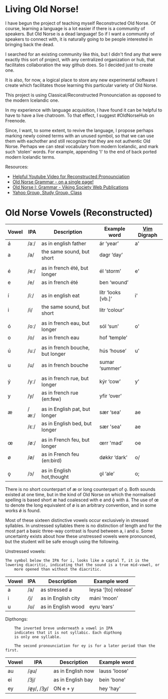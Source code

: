 Living Old Norse!
================

I have begun the project of teaching myself Reconstructed Old Norse. Of course,
learning a language is a lot easier if there is a community of speakers. But
Old Norse is a dead language! So if I want a community of speakers to connect
with, it is naturally going to be people interested in bringing back the dead.

I searched for an existing community like this, but I didn't find any that were
exactly this sort of project, with any centralized organization or hub, that
facilitates collaboration the way github does. So I decided just to create one.

It is also, for now, a logical place to store any new experimental software I
create which facilitates those learning this particular variety of Old Norse.

This project is using Classical/Reconstructed Pronounciation as opposed to
the modern Icelandic one.

In my experience with language acquisition, I have found it can be helpful to
have to have a live chatroom. To that effect, I suggest #OldNorseHub on
Freenode.

Since, I want, to some extent, to revive the language, I propose perhaps
marking newly coined terms with an unused symbol, so that we can use them with
eachother and still recognize that they are not authentic Old Norse. Perhaps we
can steal vocabulary from modern Icelandic, and mark such 'stolen' words.  For
example, appending 'I' to the end of back ported modern Icelandic terms.


Resources:  
 * [Helpful Youtube Video for Reconstructed Pronounciation](http://www.youtube.com/watch?v=JICgNRzENoQ)
 * [Old Norse Grammar - on a single page!](http://oldnorsenews.org/2008/08/old-norse-grammar-on-a-single-page/)
 * [Old Norse I: Grammar - Viking Society Web Publications](http://www.vsnrweb-publications.org.uk/NION-1.pdf)
 * [Yahoo Group, Study Group, Class](https://groups.yahoo.com/neo/groups/norse_course/info)


Old Norse Vowels (Reconstructed)
===============================

Vowel | IPA  | Description                     | Example word       |  [Vim](http://www.vim.org) Digraph 
----- | ---- | ------------------------------- | ------------------ | ----------------------------------
á     | /aː/ |  as in english father           | ár ‘year’          |            a'
a     | /a/  |  the same sound, but short      | dagr ‘day’         |             
      |      |                                 |                    | 
é     | /eː/ |  as in french été, but longer   | él ‘storm’         |            e'
e     | /e/  |  as in french été               | ben ‘wound’        |      
      |      |                                 |                    | 
í     | /iː/ |  as in english eat              | lítr ‘looks [vb.]’ |            i'
i     | /i/  |  the same sound, but short      | litr ‘colour’      |
      |      |                                 |                    | 
ó     | /oː/ |  as in french eau, but longer   | sól ‘sun’          |            o'
o     | /o/  |  as in french eau               | hof ‘temple’       |   
      |      |                                 |                    | 
ú     | /uː/ |  as in french bouche, but longer| hús ‘house’        |            u' 
u     | /u/  |  as in french bouche            | sumar ‘summer’     |       
      |      |                                 |                    | 
ý     | /yː/ |  as in french rue, but longer   | kýr ‘cow’          |            y'
y     | /y/  |  as in french rue (en:few)      | yfir ‘over’        |      
      |      |                                 |                    | 
æ     | /æː/ |  as in English pat, but longer  | sær ‘sea’          |            ae 
      | /ɛː/ |  as in English bed, but longer  | sær 'sea'          |            ae
      |      |                                 |                    | 
œ     | /øː/ |  as in French feu, but longer   | œrr 'mad’          |            oe 
ø     | /ø/  |  as in French feu (en:bird)     | døkkr ‘dark’       |            o/
      |      |                                 |                    | 
ǫ     | /ɔ/  |  as in English hot,thought      |  ǫl ‘ale’          |            o;


There is no short counterpart of æ or long counterpart of ǫ. Both
sounds existed at one time, but in the kind of Old Norse on which the
normalised spelling is based short æ had coalesced with e and ǭ with
á. The use of œ to denote the long equivalent of ø is an arbitrary
convention, and in some works ǿ is found.

Most of these sixteen distinctive vowels occur exclusively in stressed
syllables. In unstressed syllables there is no distinction of length and
for the most part a basic three-way contrast is found between a, i and
u. Some uncertainty exists about how these unstressed vowels were
pronounced, but the student will be safe enough using the following.

Unstressed vowels:

	The symbol below the IPA for i, looks like a captal T, it is the
	lowering diacritic, indicating that the sound is a true mid-vowel, or
        more opened than without the diacritic.

Vowel | IPA  | Description                     | Example word       
----- | ---- | ------------------------------- | ------------------ 
    a | /a/  | as stressed a                   | leysa ‘[to] release’
    i | /̞i/  | as in English city              | máni ‘moon’
    u | /ʊ/  | as in English wood              | eyru ‘ears’


Dipthongs:

        The inverted breve underneath a vowel in IPA
        indicates that it is not syllabic. Each dipthong
        is only one syllable.
        
        The second pronounciation for ey is for a later period than the first.

Vowel | IPA               | Description           | Example word       
----- | ----------------- | ----------------------| ------------------ 
au    | /a̯u/              | as in English now     | lauss 'loose'  
ei    | /3̯i/              | as in English bay     | bein  'bone'  
ey    | /ø̯y/, /3̯y/        | ON e + y              | hey   'hay'  



